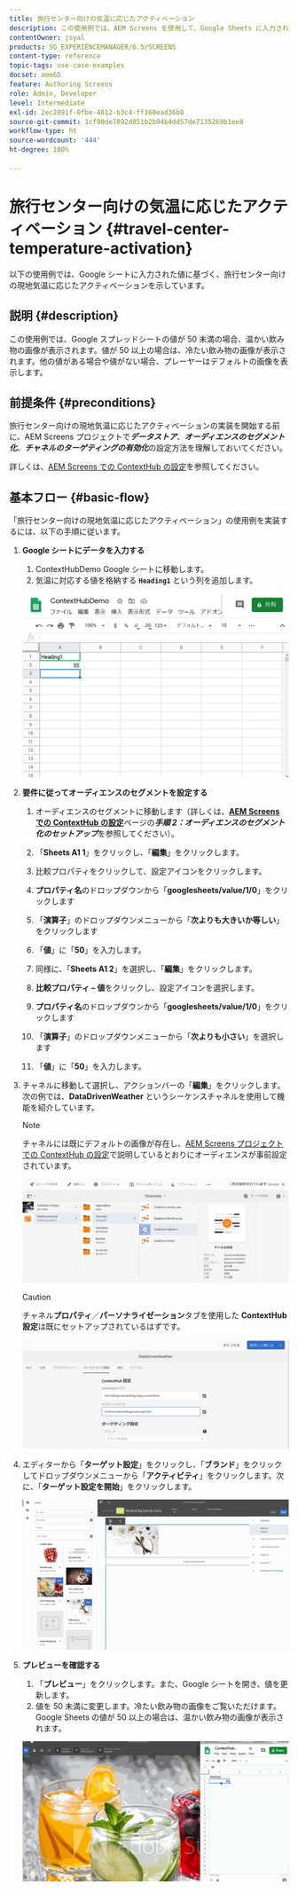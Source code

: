 ```yaml
---
title: 旅行センター向けの気温に応じたアクティベーション
description: この使用例では、AEM Screens を使用して、Google Sheets に入力された値に基づく、旅行センター向けの現地気温に応じたアクティベーションを使用する方法を説明しています。
contentOwner: jsyal
products: SG_EXPERIENCEMANAGER/6.5/SCREENS
content-type: reference
topic-tags: use-case-examples
docset: aem65
feature: Authoring Screens
role: Admin, Developer
level: Intermediate
exl-id: 2ec2891f-0fbe-4812-b3c4-ff160ead36b8
source-git-commit: 1cf90de7892d051b2b94b4dd57de7135269b1ee8
workflow-type: ht
source-wordcount: '444'
ht-degree: 100%

---
```


# 旅行センター向けの気温に応じたアクティベーション {#travel-center-temperature-activation}

以下の使用例では、Google シートに入力された値に基づく、旅行センター向けの現地気温に応じたアクティベーションを示しています。

## 説明 {#description}

この使用例では、Google スプレッドシートの値が 50 未満の場合、温かい飲み物の画像が表示されます。値が 50 以上の場合は、冷たい飲み物の画像が表示されます。他の値がある場合や値がない場合、プレーヤーはデフォルトの画像を表示します。

## 前提条件 {#preconditions}

旅行センター向けの現地気温に応じたアクティベーションの実装を開始する前に、AEM Screens プロジェクトで&#x200B;***データストア***、***オーディエンスのセグメント化***、***チャネルのターゲティングの有効化***&#x200B;の設定方法を理解しておいてください。

詳しくは、[AEM Screens での ContextHub の設定](configuring-context-hub.md)を参照してください。

## 基本フロー {#basic-flow}

「旅行センター向けの現地気温に応じたアクティベーション」の使用例を実装するには、以下の手順に従います。

1. **Google シートにデータを入力する**

   1. ContextHubDemo Google シートに移動します。
   1. 気温に対応する値を格納する **`Heading1`** という列を追加します。

   ![screen_shot_2019-05-08at112911am](assets/screen_shot_2019-05-08at112911am.png)

1. **要件に従ってオーディエンスのセグメントを設定する**

   1. オーディエンスのセグメントに移動します（詳しくは、**[AEM Screens での ContextHub の設定](configuring-context-hub.md)**&#x200B;ページの&#x200B;***手順 2：オーディエンスのセグメント化のセットアップ***&#x200B;を参照してください）。

   1. 「**Sheets A1 1**」をクリックし、「**編集**」をクリックします。

   1. 比較プロパティをクリックして、設定アイコンをクリックします。
   1. **プロパティ名**&#x200B;のドロップダウンから「**googlesheets/value/1/0**」をクリックします

   1. 「**演算子**」のドロップダウンメニューから「**次よりも大きいか等しい**」をクリックします

   1. 「**値**」に「**50**」を入力します。

   1. 同様に、「**Sheets A1 2**」を選択し、「**編集**」をクリックします。

   1. **比較プロパティ – 値**&#x200B;をクリックし、設定アイコンを選択します。
   1. **プロパティ名**&#x200B;のドロップダウンから「**googlesheets/value/1/0**」をクリックします

   1. 「**演算子**」のドロップダウンメニューから「**次よりも小さい**」を選択します

   1. 「**値**」に「**50**」を入力します。

1. チャネルに移動して選択し、アクションバーの「**編集**」をクリックします。次の例では、**DataDrivenWeather** というシーケンスチャネルを使用して機能を紹介しています。

   >[!NOTE]
   >
   >チャネルには既にデフォルトの画像が存在し、[AEM Screens プロジェクトでの ContextHub の設定](configuring-context-hub.md)で説明しているとおりにオーディエンスが事前設定されています。

   ![screen_shot_2019-05-08at113022am](assets/screen_shot_2019-05-08at113022am.png)

   >[!CAUTION]
   >
   >チャネル&#x200B;**プロパティ**／**パーソナライゼーション**&#x200B;タブを使用した **ContextHub** **設定**&#x200B;は既にセットアップされているはずです。

   ![screen_shot_2019-05-08at114106am](assets/screen_shot_2019-05-08at114106am.png)

1. エディターから「**ターゲット設定**」をクリックし、「**ブランド**」をクリックしてドロップダウンメニューから「**アクティビティ**」をクリックします。次に、「**ターゲット設定を開始**」をクリックします。

   ![new_activity3](assets/new_activity3.gif)

1. **プレビューを確認する**

   1. 「**プレビュー**」をクリックします。また、Google シートを開き、値を更新します。
   1. 値を 50 未満に変更します。冷たい飲み物の画像をご覧いただけます。Google Sheets の値が 50 以上の場合は、温かい飲み物の画像が表示されます。

   ![result3](assets/result3.gif)
